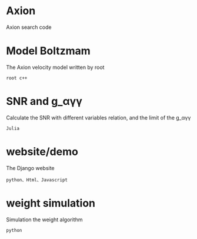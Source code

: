# Axion
Axion search code


# Model Boltzmam
The Axion velocity model written by root

    root c++

# SNR and g_αγγ
Calculate the SNR with different variables relation, and the limit of the g_αγγ

    Julia
    
# website/demo
The Django website

    python、Html、Javascript

# weight simulation
Simulation the  weight algorithm

    python
